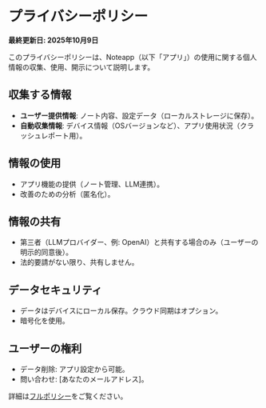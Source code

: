 # プライバシーポリシー

**最終更新日: 2025年10月9日**

このプライバシーポリシーは、Noteapp（以下「アプリ」）の使用に関する個人情報の収集、使用、開示について説明します。

## 収集する情報
- **ユーザー提供情報**: ノート内容、設定データ（ローカルストレージに保存）。
- **自動収集情報**: デバイス情報（OSバージョンなど）、アプリ使用状況（クラッシュレポート用）。

## 情報の使用
- アプリ機能の提供（ノート管理、LLM連携）。
- 改善のための分析（匿名化）。

## 情報の共有
- 第三者（LLMプロバイダー、例: OpenAI）と共有する場合のみ（ユーザーの明示的同意後）。
- 法的要請がない限り、共有しません。

## データセキュリティ
- データはデバイスにローカル保存。クラウド同期はオプション。
- 暗号化を使用。

## ユーザーの権利
- データ削除: アプリ設定から可能。
- 問い合わせ: [あなたのメールアドレス]。

詳細は[フルポリシー](https://yourwebsite.com/privacy)をご覧ください。